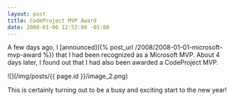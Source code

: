 ```yaml
---
layout: post
title: CodeProject MVP Award
date: 2008-01-06 12:52:09 -05:00
---
```


A few days ago, I [announced]({% post_url /2008/2008-01-01-microsoft-mvp-award %}) that I had been recognized as a Microsoft MVP. About 4 days later, I found out that I had also been awarded a CodeProject MVP.

![](/img/posts/{{ page.id }}/image_2.png) 

This is certainly turning out to be a busy and exciting start to the new year!
